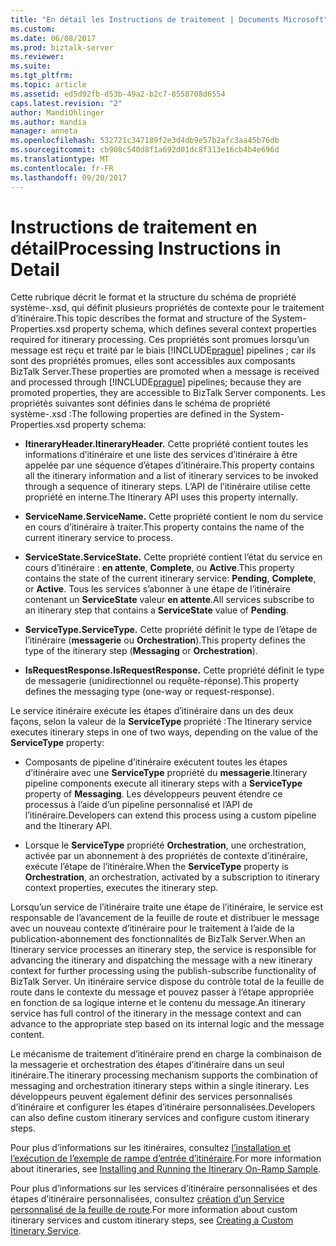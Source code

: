 ```yaml
---
title: "En détail les Instructions de traitement | Documents Microsoft"
ms.custom: 
ms.date: 06/08/2017
ms.prod: biztalk-server
ms.reviewer: 
ms.suite: 
ms.tgt_pltfrm: 
ms.topic: article
ms.assetid: ed5d92fb-d53b-49a2-b2c7-8558708d6554
caps.latest.revision: "2"
author: MandiOhlinger
ms.author: mandia
manager: anneta
ms.openlocfilehash: 532721c347189f2e3d4db9e57b2afc3aa45b76db
ms.sourcegitcommit: cb908c540d8f1a692d01dc8f313e16cb4b4e696d
ms.translationtype: MT
ms.contentlocale: fr-FR
ms.lasthandoff: 09/20/2017
---
```

# <a name="processing-instructions-in-detail"></a><span data-ttu-id="c89bb-102">Instructions de traitement en détail</span><span class="sxs-lookup"><span data-stu-id="c89bb-102">Processing Instructions in Detail</span></span>
<span data-ttu-id="c89bb-103">Cette rubrique décrit le format et la structure du schéma de propriété système-.xsd, qui définit plusieurs propriétés de contexte pour le traitement d’itinéraire.</span><span class="sxs-lookup"><span data-stu-id="c89bb-103">This topic describes the format and structure of the System-Properties.xsd property schema, which defines several context properties required for itinerary processing.</span></span> <span data-ttu-id="c89bb-104">Ces propriétés sont promues lorsqu’un message est reçu et traité par le biais [!INCLUDE[prague](../includes/prague-md.md)] pipelines ; car ils sont des propriétés promues, elles sont accessibles aux composants BizTalk Server.</span><span class="sxs-lookup"><span data-stu-id="c89bb-104">These properties are promoted when a message is received and processed through [!INCLUDE[prague](../includes/prague-md.md)] pipelines; because they are promoted properties, they are accessible to BizTalk Server components.</span></span> <span data-ttu-id="c89bb-105">Les propriétés suivantes sont définies dans le schéma de propriété système-.xsd :</span><span class="sxs-lookup"><span data-stu-id="c89bb-105">The following properties are defined in the System-Properties.xsd property schema:</span></span>  
  
-   <span data-ttu-id="c89bb-106">**ItineraryHeader.**</span><span class="sxs-lookup"><span data-stu-id="c89bb-106">**ItineraryHeader.**</span></span> <span data-ttu-id="c89bb-107">Cette propriété contient toutes les informations d’itinéraire et une liste des services d’itinéraire à être appelée par une séquence d’étapes d’itinéraire.</span><span class="sxs-lookup"><span data-stu-id="c89bb-107">This property contains all the itinerary information and a list of itinerary services to be invoked through a sequence of itinerary steps.</span></span> <span data-ttu-id="c89bb-108">L’API de l’itinéraire utilise cette propriété en interne.</span><span class="sxs-lookup"><span data-stu-id="c89bb-108">The Itinerary API uses this property internally.</span></span>  
  
-   <span data-ttu-id="c89bb-109">**ServiceName.**</span><span class="sxs-lookup"><span data-stu-id="c89bb-109">**ServiceName.**</span></span> <span data-ttu-id="c89bb-110">Cette propriété contient le nom du service en cours d’itinéraire à traiter.</span><span class="sxs-lookup"><span data-stu-id="c89bb-110">This property contains the name of the current itinerary service to process.</span></span>  
  
-   <span data-ttu-id="c89bb-111">**ServiceState.**</span><span class="sxs-lookup"><span data-stu-id="c89bb-111">**ServiceState.**</span></span> <span data-ttu-id="c89bb-112">Cette propriété contient l’état du service en cours d’itinéraire : **en attente**, **Complete**, ou **Active**.</span><span class="sxs-lookup"><span data-stu-id="c89bb-112">This property contains the state of the current itinerary service: **Pending**, **Complete**, or **Active**.</span></span> <span data-ttu-id="c89bb-113">Tous les services s’abonner à une étape de l’itinéraire contenant un **ServiceState** valeur **en attente**.</span><span class="sxs-lookup"><span data-stu-id="c89bb-113">All services subscribe to an itinerary step that contains a **ServiceState** value of **Pending**.</span></span>  
  
-   <span data-ttu-id="c89bb-114">**ServiceType.**</span><span class="sxs-lookup"><span data-stu-id="c89bb-114">**ServiceType.**</span></span> <span data-ttu-id="c89bb-115">Cette propriété définit le type de l’étape de l’itinéraire (**messagerie** ou **Orchestration**).</span><span class="sxs-lookup"><span data-stu-id="c89bb-115">This property defines the type of the itinerary step (**Messaging** or **Orchestration**).</span></span>  
  
-   <span data-ttu-id="c89bb-116">**IsRequestResponse.**</span><span class="sxs-lookup"><span data-stu-id="c89bb-116">**IsRequestResponse.**</span></span> <span data-ttu-id="c89bb-117">Cette propriété définit le type de messagerie (unidirectionnel ou requête-réponse).</span><span class="sxs-lookup"><span data-stu-id="c89bb-117">This property defines the messaging type (one-way or request-response).</span></span>  
  
 <span data-ttu-id="c89bb-118">Le service itinéraire exécute les étapes d’itinéraire dans un des deux façons, selon la valeur de la **ServiceType** propriété :</span><span class="sxs-lookup"><span data-stu-id="c89bb-118">The Itinerary service executes itinerary steps in one of two ways, depending on the value of the **ServiceType** property:</span></span>  
  
-   <span data-ttu-id="c89bb-119">Composants de pipeline d’itinéraire exécutent toutes les étapes d’itinéraire avec une **ServiceType** propriété du **messagerie**.</span><span class="sxs-lookup"><span data-stu-id="c89bb-119">Itinerary pipeline components execute all itinerary steps with a **ServiceType** property of **Messaging**.</span></span> <span data-ttu-id="c89bb-120">Les développeurs peuvent étendre ce processus à l’aide d’un pipeline personnalisé et l’API de l’itinéraire.</span><span class="sxs-lookup"><span data-stu-id="c89bb-120">Developers can extend this process using a custom pipeline and the Itinerary API.</span></span>  
  
-   <span data-ttu-id="c89bb-121">Lorsque le **ServiceType** propriété **Orchestration**, une orchestration, activée par un abonnement à des propriétés de contexte d’itinéraire, exécute l’étape de l’itinéraire.</span><span class="sxs-lookup"><span data-stu-id="c89bb-121">When the **ServiceType** property is **Orchestration**, an orchestration, activated by a subscription to itinerary context properties, executes the itinerary step.</span></span>  
  
 <span data-ttu-id="c89bb-122">Lorsqu’un service de l’itinéraire traite une étape de l’itinéraire, le service est responsable de l’avancement de la feuille de route et distribuer le message avec un nouveau contexte d’itinéraire pour le traitement à l’aide de la publication-abonnement des fonctionnalités de BizTalk Server.</span><span class="sxs-lookup"><span data-stu-id="c89bb-122">When an Itinerary service processes an itinerary step, the service is responsible for advancing the itinerary and dispatching the message with a new itinerary context for further processing using the publish-subscribe functionality of BizTalk Server.</span></span> <span data-ttu-id="c89bb-123">Un itinéraire service dispose du contrôle total de la feuille de route dans le contexte du message et pouvez passer à l’étape appropriée en fonction de sa logique interne et le contenu du message.</span><span class="sxs-lookup"><span data-stu-id="c89bb-123">An itinerary service has full control of the itinerary in the message context and can advance to the appropriate step based on its internal logic and the message content.</span></span>  
  
 <span data-ttu-id="c89bb-124">Le mécanisme de traitement d’itinéraire prend en charge la combinaison de la messagerie et orchestration des étapes d’itinéraire dans un seul itinéraire.</span><span class="sxs-lookup"><span data-stu-id="c89bb-124">The itinerary processing mechanism supports the combination of messaging and orchestration itinerary steps within a single itinerary.</span></span> <span data-ttu-id="c89bb-125">Les développeurs peuvent également définir des services personnalisés d’itinéraire et configurer les étapes d’itinéraire personnalisées.</span><span class="sxs-lookup"><span data-stu-id="c89bb-125">Developers can also define custom itinerary services and configure custom itinerary steps.</span></span>  
  
 <span data-ttu-id="c89bb-126">Pour plus d’informations sur les itinéraires, consultez [l’installation et l’exécution de l’exemple de rampe d’entrée d’itinéraire](../esb-toolkit/installing-and-running-the-itinerary-on-ramp-sample.md).</span><span class="sxs-lookup"><span data-stu-id="c89bb-126">For more information about itineraries, see [Installing and Running the Itinerary On-Ramp Sample](../esb-toolkit/installing-and-running-the-itinerary-on-ramp-sample.md).</span></span>  
  
 <span data-ttu-id="c89bb-127">Pour plus d’informations sur les services d’itinéraire personnalisées et des étapes d’itinéraire personnalisées, consultez [création d’un Service personnalisé de la feuille de route](../esb-toolkit/creating-a-custom-itinerary-service.md).</span><span class="sxs-lookup"><span data-stu-id="c89bb-127">For more information about custom itinerary services and custom itinerary steps, see [Creating a Custom Itinerary Service](../esb-toolkit/creating-a-custom-itinerary-service.md).</span></span>